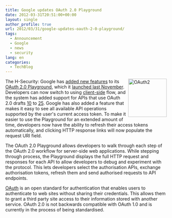 ```yaml
---
title: Google updates OAuth 2.0 Playground
date: 2012-03-31T20:51:00+00:00
layout: single
author_profile: true
url: 2012/03/31/google-updates-oauth-2-0-playground/
tags:
  - Announcement
  - Google
  - news
  - security
lang: en
categories: 
  - TechBlog
---
```

[<img title="OAuth2" border="0" alt="OAuth2" align="right" src="http://lh4.ggpht.com/-Qkl1PrkZSAs/T3dnVa9fYRI/AAAAAAAAFZE/KbwyCNDj9OU/OAuth2_thumb%25255B1%25255D.png?imgmax=800" width="120" height="120" />](http://lh6.ggpht.com/-2y3Q3SRqTwg/T3dnQVHBr7I/AAAAAAAAFY8/O39cUzRj2KE/s1600-h/OAuth2%25255B3%25255D.png)The H-Security: Google has [added new features](http://googledevelopers.blogspot.co.uk/2012/03/oauth-20-playground-new-features.html) to its [OAuth 2.0 Playground](https://code.google.com/oauthplayground/), which it [launched last November](http://www.h-online.com/news/item/Playground-for-OAuth-2-0-launched-by-Google-1376271.html). Developers can now switch to using [client-side](https://developers.google.com/accounts/docs/OAuth2UserAgent) flow, and the system has added support for APIs that use OAuth 2.0 drafts [10](https://tools.ietf.org/html/draft-ietf-oauth-v2-10) to [25](https://tools.ietf.org/html/draft-ietf-oauth-v2-25). Google has also added a feature that makes it easy to see all available API operations supported by the user's current access token. To make it easier to use the Playground for an extended amount of time, developers now have the ability to refresh their access tokens automatically, and clicking HTTP response links will now populate the request URI field. 

The OAuth 2.0 Playground allows developers to walk through each step of the OAuth 2.0 workflow for server-side web applications. While stepping through process, the Playground displays the full HTTP request and responses for each API to allow developers to debug and experiment with the protocol. This lets developers select the authorisation APIs, exchange authorisation tokens, refresh them and send authorised requests to API endpoints. 

[OAuth](http://www.h-online.com/nettools/rfc/rfcs/rfc5849.shtml) is an open standard for authentication that enables users to authenticate to web sites without sharing their credentials. This allows them to grant a third party site access to their information stored with another service. OAuth 2.0 is not backwards compatible with OAuth 1.0 and is currently in the process of being standardised.